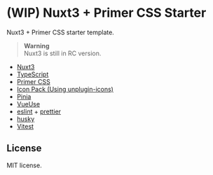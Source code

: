 # (WIP) Nuxt3 + Primer CSS Starter

Nuxt3 + Primer CSS starter template.

> **Warning**  
> Nuxt3 is still in RC version.

* [Nuxt3](https://v3.nuxtjs.org/)
* [TypeScript](https://www.typescriptlang.org/)
* [Primer CSS](https://primer.style/css/)
* [Icon Pack (Using unplugin-icons)](https://github.com/antfu/unplugin-icons)
* [Pinia](https://pinia.vuejs.org/)
* [VueUse](https://vueuse.org/)
* [eslint](https://eslint.org/) + [prettier](https://prettier.io/)
* [husky](https://typicode.github.io/husky/#/)
* [Vitest](https://vitest.dev/)

## License

MIT license.
